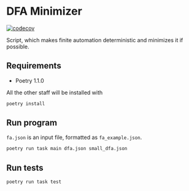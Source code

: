 # DFA Minimizer

[![codecov](https://codecov.io/gh/aalekseevx/DFAMinimizer/branch/master/graph/badge.svg)](https://codecov.io/gh/aalekseevx/DFAMinimizer)

Script, which makes finite automation deterministic and
minimizes it if possible.

## Requirements

- Poetry 1.1.0

All the other staff will be installed with

```bash
poetry install
```

## Run program

`fa.json` is an input file, formatted as `fa_example.json`.
```bash
poetry run task main dfa.json small_dfa.json
```

## Run tests

```bash
poetry run task test
```
